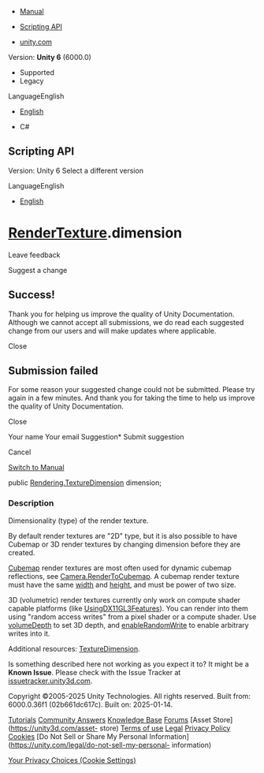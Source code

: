 [ ]()

  * [Manual](../Manual/index.html)
  * [Scripting API](../ScriptReference/index.html)

  * [unity.com](https://unity.com/)

Version: **Unity 6** (6000.0)

  * Supported
  * Legacy

LanguageEnglish

  * [English]()

  * C#

[ ](https://docs.unity3d.com)

## Scripting API

Version: Unity 6 Select a different version

LanguageEnglish

  * [English]()

#  [RenderTexture](RenderTexture.html).dimension

Leave feedback

Suggest a change

## Success!

Thank you for helping us improve the quality of Unity Documentation. Although
we cannot accept all submissions, we do read each suggested change from our
users and will make updates where applicable.

Close

## Submission failed

For some reason your suggested change could not be submitted. Please <a>try
again</a> in a few minutes. And thank you for taking the time to help us
improve the quality of Unity Documentation.

Close

Your name Your email Suggestion* Submit suggestion

Cancel

[Switch to Manual](../Manual/class-RenderTexture.html "Go to RenderTexture
Component in the Manual")

public [Rendering.TextureDimension](Rendering.TextureDimension.html)
dimension;

### Description

Dimensionality (type) of the render texture.

By default render textures are "2D" type, but it is also possible to have
Cubemap or 3D render textures by changing dimension before they are created.  
  
[Cubemap](Cubemap.html) render textures are most often used for dynamic
cubemap reflections, see
[Camera.RenderToCubemap](Camera.RenderToCubemap.html). A cubemap render
texture must have the same [width](RenderTexture-width.html) and
[height](RenderTexture-height.html), and must be power of two size.  
  
3D (volumetric) render textures currently only work on compute shader capable
platforms (like [UsingDX11GL3Features](../Manual/UsingDX11GL3Features.html)).
You can render into them using "random access writes" from a pixel shader or a
compute shader. Use [volumeDepth](RenderTexture-volumeDepth.html) to set 3D
depth, and [enableRandomWrite](RenderTexture-enableRandomWrite.html) to enable
arbitrary writes into it.  
  
Additional resources: [TextureDimension](Rendering.TextureDimension.html).

Is something described here not working as you expect it to? It might be a
**Known Issue**. Please check with the Issue Tracker at
[issuetracker.unity3d.com](https://issuetracker.unity3d.com).

Copyright ©2005-2025 Unity Technologies. All rights reserved. Built from:
6000.0.36f1 (02b661dc617c). Built on: 2025-01-14.

[Tutorials](https://unity3d.com/learn) [Community
Answers](https://answers.unity3d.com) [Knowledge
Base](https://support.unity3d.com/hc/en-us)
[Forums](https://forum.unity3d.com) [Asset Store](https://unity3d.com/asset-
store) [Terms of use](https://docs.unity3d.com/Manual/TermsOfUse.html)
[Legal](https://unity.com/legal) [Privacy
Policy](https://unity.com/legal/privacy-policy)
[Cookies](https://unity.com/legal/cookie-policy) [Do Not Sell or Share My
Personal Information](https://unity.com/legal/do-not-sell-my-personal-
information)

[Your Privacy Choices (Cookie Settings)](javascript:void\(0\);)

